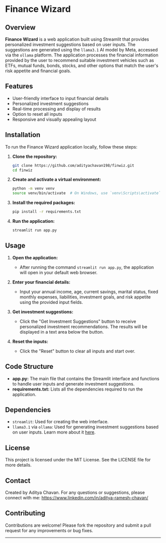 
# Finance Wizard

## Overview

**Finance Wizard** is a web application built using Streamlit that provides personalized investment suggestions based on user inputs. The suggestions are generated using the `llama3.1` AI model by Meta, accessed via the `ollama` platform. The application processes the financial information provided by the user to recommend suitable investment vehicles such as ETFs, mutual funds, bonds, stocks, and other options that match the user's risk appetite and financial goals.

## Features

- User-friendly interface to input financial details
- Personalized investment suggestions
- Real-time processing and display of results
- Option to reset all inputs
- Responsive and visually appealing layout

## Installation

To run the Finance Wizard application locally, follow these steps:

1. **Clone the repository:**
   ```bash
   git clone https://github.com/adityachavan198/finwiz.git
   cd finwiz
   ```

2. **Create and activate a virtual environment:**
   ```bash
   python -m venv venv
   source venv/bin/activate  # On Windows, use `venv\Scripts\activate`
   ```

3. **Install the required packages:**
   ```bash
   pip install -r requirements.txt
   ```

4. **Run the application:**
   ```bash
   streamlit run app.py
   ```

## Usage

1. **Open the application:**
   - After running the command `streamlit run app.py`, the application will open in your default web browser.

2. **Enter your financial details:**
   - Input your annual income, age, current savings, marital status, fixed monthly expenses, liabilities, investment goals, and risk appetite using the provided input fields.

3. **Get investment suggestions:**
   - Click the "Get Investment Suggestions" button to receive personalized investment recommendations. The results will be displayed in a text area below the button.

4. **Reset the inputs:**
   - Click the "Reset" button to clear all inputs and start over.

## Code Structure

- **app.py:** The main file that contains the Streamlit interface and functions to handle user inputs and generate investment suggestions.
- **requirements.txt:** Lists all the dependencies required to run the application.

## Dependencies

- `streamlit`: Used for creating the web interface.
- `llama3.1` via `ollama`: Used for generating investment suggestions based on user inputs. Learn more about it [here](https://ollama.com/library/llama3.1).

## License

This project is licensed under the MIT License. See the LICENSE file for more details.

## Contact

Created by Aditya Chavan. For any questions or suggestions, please connect with me: https://www.linkedin.com/in/aditya-ramesh-chavan/


## Contributing

Contributions are welcome! Please fork the repository and submit a pull request for any improvements or bug fixes.

---
